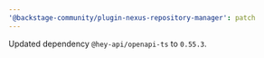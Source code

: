 ```yaml
---
'@backstage-community/plugin-nexus-repository-manager': patch
---
```


Updated dependency `@hey-api/openapi-ts` to `0.55.3`.
